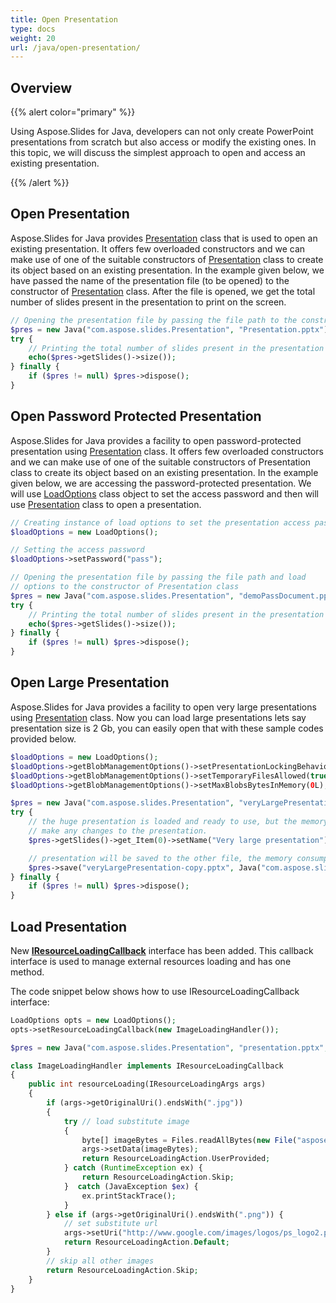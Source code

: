 ```yaml
---
title: Open Presentation
type: docs
weight: 20
url: /java/open-presentation/
---
```


## **Overview**
{{% alert color="primary" %}} 

Using Aspose.Slides for Java, developers can not only create PowerPoint presentations from scratch but also access or modify the existing ones. In this topic, we will discuss the simplest approach to open and access an existing presentation.

{{% /alert %}} 

## **Open Presentation**
Aspose.Slides for Java provides [Presentation](https://apireference.aspose.com/java/slides/com.aspose.slides/Presentation) class that is used to open an existing presentation. It offers few overloaded constructors and we can make use of one of the suitable constructors of [Presentation](https://apireference.aspose.com/slides/java/com.aspose.slides/Presentation) class to create its object based on an existing presentation. In the example given below, we have passed the name of the presentation file (to be opened) to the constructor of [Presentation](https://apireference.aspose.com/slides/java/com.aspose.slides/Presentation) class. After the file is opened, we get the total number of slides present in the presentation to print on the screen.

```php
// Opening the presentation file by passing the file path to the constructor of Presentation class
$pres = new Java("com.aspose.slides.Presentation", "Presentation.pptx");
try {
    // Printing the total number of slides present in the presentation
    echo($pres->getSlides()->size());
} finally {
    if ($pres != null) $pres->dispose();
}
```

## **Open Password Protected Presentation**
Aspose.Slides for Java provides a facility to open password-protected presentation using [Presentation](https://apireference.aspose.com/java/slides/com.aspose.slides/Presentation) class. It offers few overloaded constructors and we can make use of one of the suitable constructors of Presentation class to create its object based on an existing presentation. In the example given below, we are accessing the password-protected presentation. We will use [LoadOptions](https://apireference.aspose.com/java/slides/com.aspose.slides/LoadOptionsOptions) class object to set the access password and then will use [Presentation](https://apireference.aspose.com/java/slides/com.aspose.slides/Presentation) class to open a presentation.

```php
// Creating instance of load options to set the presentation access password
$loadOptions = new LoadOptions();

// Setting the access password
$loadOptions->setPassword("pass");

// Opening the presentation file by passing the file path and load
// options to the constructor of Presentation class
$pres = new Java("com.aspose.slides.Presentation", "demoPassDocument.pptx", $loadOptions);
try {
    // Printing the total number of slides present in the presentation
    echo($pres->getSlides()->size());
} finally {
    if ($pres != null) $pres->dispose();
}
```

## **Open Large Presentation**
Aspose.Slides for Java provides a facility to open very large presentations using [Presentation](https://apireference.aspose.com/java/slides/com.aspose.slides/Presentation) class. Now you can load large presentations lets say presentation size is 2 Gb, you can easily open that with these sample codes provided below.

```php
$loadOptions = new LoadOptions();
$loadOptions->getBlobManagementOptions()->setPresentationLockingBehavior(PresentationLockingBehavior.KeepLocked);
$loadOptions->getBlobManagementOptions()->setTemporaryFilesAllowed(true);
$loadOptions->getBlobManagementOptions()->setMaxBlobsBytesInMemory(0L);

$pres = new Java("com.aspose.slides.Presentation", "veryLargePresentation.pptx", $loadOptions);
try {
    // the huge presentation is loaded and ready to use, but the memory consumption is still low.
    // make any changes to the presentation.
    $pres->getSlides()->get_Item(0)->setName("Very large presentation");

    // presentation will be saved to the other file, the memory consumptions still low during saving.
    $pres->save("veryLargePresentation-copy.pptx", Java("com.aspose.slides.SaveFormat")->Pptx);
} finally {
    if ($pres != null) $pres->dispose();
}
```

## **Load Presentation**
New [**IResourceLoadingCallback**](https://apireference.aspose.com/java/slides/com.aspose.slides/IResourceLoadingCallback) interface has been added. 
This callback interface is used to manage external resources loading and has one method.

The code snippet below shows how to use IResourceLoadingCallback interface:

```php
LoadOptions opts = new LoadOptions();
opts->setResourceLoadingCallback(new ImageLoadingHandler());

$pres = new Java("com.aspose.slides.Presentation", "presentation.pptx", opts);
```
```php
class ImageLoadingHandler implements IResourceLoadingCallback 
{
    public int resourceLoading(IResourceLoadingArgs args) 
    {
        if (args->getOriginalUri().endsWith(".jpg")) 
        {
            try // load substitute image
            {
                byte[] imageBytes = Files.readAllBytes(new File("aspose-logo.jpg").toPath());
                args->setData(imageBytes);
                return ResourceLoadingAction.UserProvided;
            } catch (RuntimeException ex) {
                return ResourceLoadingAction.Skip;
            }  catch (JavaException $ex) {
                ex.printStackTrace();
            }
        } else if (args->getOriginalUri().endsWith(".png")) {
            // set substitute url
            args->setUri("http://www.google.com/images/logos/ps_logo2.png");
            return ResourceLoadingAction.Default;
        }
        // skip all other images
        return ResourceLoadingAction.Skip;
    }
}
```

